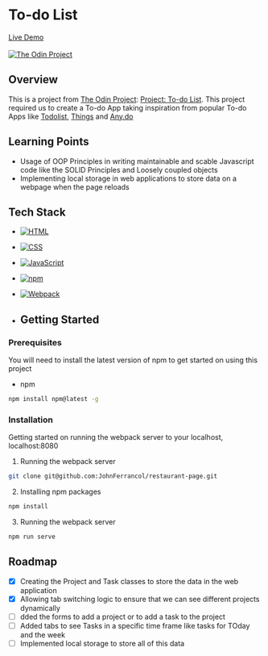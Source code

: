 # To-do List

[Live Demo](https://johnferrancol.github.io/todo-list/)<br/><br/>
[![The Odin Project](https://img.shields.io/badge/The%20Odin%20Project-A9792B?logo=theodinproject&logoColor=fff)](#)

## Overview

This is a project from [The Odin Project](https://theodinproject.com): [Project: To-do List](https://www.theodinproject.com/lessons/node-path-javascript-todo-list). This project required us to create a To-do App taking inspiration from popular To-do Apps like [Todolist](https://en.todoist.com/), [Things](https://culturedcode.com/things/) and [Any.do](https://www.any.do/)

## Learning Points

- Usage of OOP Principles in writing maintainable and scable Javascript code like the SOLID Principles and Loosely coupled objects
- Implementing local storage in web applications to store data on a webpage when the page reloads

## Tech Stack

- [![HTML](https://img.shields.io/badge/HTML-%23E34F26.svg?logo=html5&logoColor=white)](#)
- [![CSS](https://img.shields.io/badge/CSS-1572B6?logo=css3&logoColor=fff)](#)
- [![JavaScript](https://img.shields.io/badge/JavaScript-F7DF1E?logo=javascript&logoColor=000)](#)
- [![npm](https://img.shields.io/badge/npm-CB3837?logo=npm&logoColor=fff)](#)
- [![Webpack](https://img.shields.io/badge/webpack-%238DD6F9.svg?&logo=webpack&logoColor=black)](#)

- ## Getting Started

### Prerequisites

You will need to install the latest version of npm to get started on using this project

- npm

```sh
npm install npm@latest -g
```

### Installation

Getting started on running the webpack server to your localhost, localhost:8080

1. Running the webpack server

```sh
git clone git@github.com:JohnFerrancol/restaurant-page.git
```

2. Installing npm packages

```sh
npm install
```

3. Running the webpack server

```sh
npm run serve
```

## Roadmap

- [x] Creating the Project and Task classes to store the data in the web application
- [x] Allowing tab switching logic to ensure that we can see different projects dynamically
- [ ] dded the forms to add a project or to add a task to the project
- [ ] Added tabs to see Tasks in a specific time frame like tasks for TOday and the week
- [ ] Implemented local storage to store all of this data
